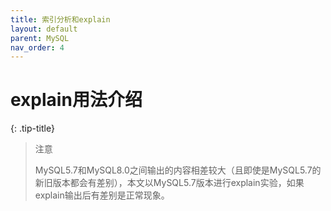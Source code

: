 ```yaml
---
title: 索引分析和explain
layout: default
parent: MySQL
nav_order: 4
---
```


# explain用法介绍

{: .tip-title}

> 注意
>
> MySQL5.7和MySQL8.0之间输出的内容相差较大（且即使是MySQL5.7的新旧版本都会有差别），本文以MySQL5.7版本进行explain实验，如果explain输出后有差别是正常现象。
>
> 

